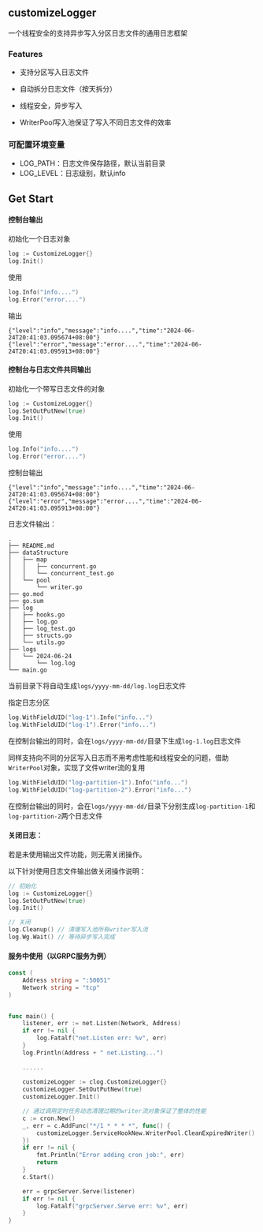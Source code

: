 ## customizeLogger

一个线程安全的支持异步写入分区日志文件的通用日志框架

### Features

* 支持分区写入日志文件

* 自动拆分日志文件（按天拆分）

* 线程安全，异步写入
* WriterPool写入池保证了写入不同日志文件的效率

### 可配置环境变量
- LOG_PATH：日志文件保存路径，默认当前目录
- LOG_LEVEL：日志级别，默认info

## Get Start

#### 控制台输出
初始化一个日志对象
```go
log := CustomizeLogger{}
log.Init()
```

使用

```go
log.Info("info....")
log.Error("error....")
```
输出
```
{"level":"info","message":"info....","time":"2024-06-24T20:41:03.095674+08:00"}
{"level":"error","message":"error....","time":"2024-06-24T20:41:03.095913+08:00"}
```
#### 控制台与日志文件共同输出

初始化一个带写日志文件的对象
```go
log := CustomizeLogger{}
log.SetOutPutNew(true)
log.Init()
```

使用
```go
log.Info("info....")
log.Error("error....")
```
控制台输出
```
{"level":"info","message":"info....","time":"2024-06-24T20:41:03.095674+08:00"}
{"level":"error","message":"error....","time":"2024-06-24T20:41:03.095913+08:00"}
```
日志文件输出：
```
.
├── README.md
├── dataStructure
│   ├── map
│   │   ├── concurrent.go
│   │   └── concurrent_test.go
│   └── pool
│       └── writer.go
├── go.mod
├── go.sum
├── log
│   ├── hooks.go
│   ├── log.go
│   ├── log_test.go
│   ├── structs.go
│   └── utils.go
├── logs
│   └── 2024-06-24
│       └── log.log
└── main.go
```
当前目录下将自动生成`logs/yyyy-mm-dd/log.log`日志文件

指定日志分区
```go
log.WithFieldUID("log-1").Info("info...")
log.WithFieldUID("log-1").Error("info...")
```
在控制台输出的同时，会在`logs/yyyy-mm-dd/`目录下生成`log-1.log`日志文件

同样支持向不同的分区写入日志而不用考虑性能和线程安全的问题，借助`WriterPool`对象，实现了文件writer流的复用

```go
log.WithFieldUID("log-partition-1").Info("info...")
log.WithFieldUID("log-partition-2").Error("info...")
```
在控制台输出的同时，会在`logs/yyyy-mm-dd/`目录下分别生成`log-partition-1`和`log-partition-2`两个日志文件


#### 关闭日志：

若是未使用输出文件功能，则无需关闭操作。

以下针对使用日志文件输出做关闭操作说明：
```go
// 初始化
log := CustomizeLogger{}
log.SetOutPutNew(true)
log.Init()

// 关闭
log.Cleanup() // 清理写入池所有writer写入流
log.Wg.Wait() // 等待异步写入完成
```

#### 服务中使用（以GRPC服务为例）
```go
const (
	Address string = ":50051"
	Network string = "tcp"
)


func main() {
	listener, err := net.Listen(Network, Address)
	if err != nil {
		log.Fatalf("net.Listen err: %v", err)
	}
	log.Println(Address + " net.Listing...")
	
	......
	
	customizeLogger := clog.CustomizeLogger{}
	customizeLogger.SetOutPutNew(true)
	customizeLogger.Init()

	// 通过调用定时任务动态清理过期的writer流对象保证了整体的性能
	c := cron.New()
	_, err = c.AddFunc("*/1 * * * *", func() {
		customizeLogger.ServiceHookNew.WriterPool.CleanExpiredWriter()
	})
	if err != nil {
		fmt.Println("Error adding cron job:", err)
		return
	}
	c.Start()

	err = grpcServer.Serve(listener)
	if err != nil {
		log.Fatalf("grpcServer.Serve err: %v", err)
	}
}
```

